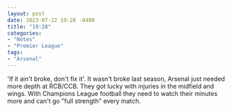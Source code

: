 ```yaml
---
layout: post
date: 2023-07-22 19:28 -0400
title: "19:28"
categories:
- "Notes"
- "Premier League"
tags:
- "Arsenal"
---
```


'If it ain't broke, don't fix it'. It wasn't broke last season, Arsenal just needed more depth at RCB/CCB. They got lucky with injuries in the midfield and wings. With Champions League football they need to watch their minutes more and can't go "full strength" every match.
